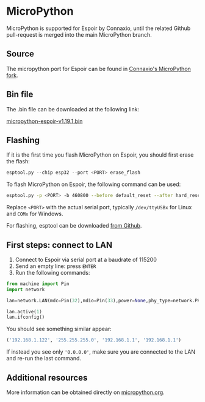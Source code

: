 # MicroPython

MicroPython is supported for Espoir by Connaxio, until the related Github pull-request is merged into the main MicroPython branch.

## Source

The micropython port for Espoir can be found in [Connaxio's MicroPython fork](https://github.com/Connaxio/micropython/tree/feature/espoir).

## Bin file

The .bin file can be downloaded at the following link:

[micropython-espoir-v1.19.1.bin](https://docs.connaxio.com/micropython/micropython-espoir-v1.19.1.bin)

## Flashing

If it is the first time you flash MicroPython on Espoir, you should first erase the flash:
```python
esptool.py --chip esp32 --port <PORT> erase_flash
```

To flash MicroPython on Espoir, the following command can be used:

```bash
esptool.py -p <PORT> -b 460800 --before default_reset --after hard_reset --chip esp32  write_flash --flash_mode dio --flash_size detect --flash_freq 80m 0x1000 micropython-espoir-v1.19.1.bin
```

Replace `<PORT>` with the actual serial port, typically `/dev/ttyUSBx` for Linux and `COMx` for Windows.

For flashing, esptool can be downloaded [from Github](https://github.com/espressif/esptool/releases).

## First steps: connect to LAN

1. Connect to Espoir via serial port at a baudrate of 115200
2. Send an empty line: press `ENTER`
3. Run the following commands:

```python
from machine import Pin
import network

lan=network.LAN(mdc=Pin(32),mdio=Pin(33),power=None,phy_type=network.PHY_KSZ8081,phy_addr=0)

lan.active(1)
lan.ifconfig()
```

You should see something similar appear:

```python
('192.168.1.122', '255.255.255.0', '192.168.1.1', '192.168.1.1')
```

If instead you see only `'0.0.0.0'`, make sure you are connected to the LAN and re-run the last command.


## Additional resources

More information can be obtained directly on [micropython.org](https://micropython.org/).
